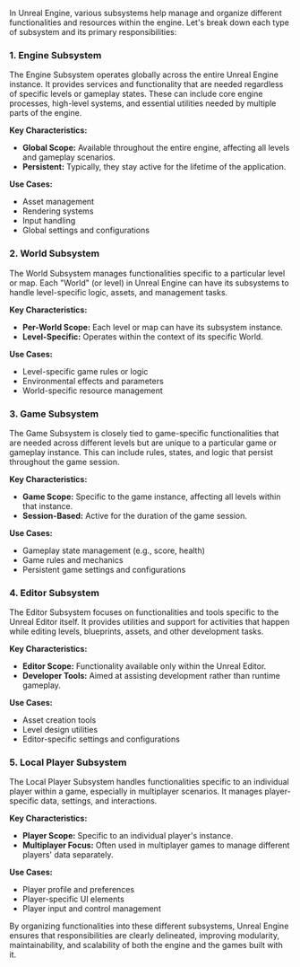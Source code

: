 In Unreal Engine, various subsystems help manage and organize different functionalities and resources within the engine. Let's break down each type of subsystem and its primary responsibilities:

### 1. Engine Subsystem

The Engine Subsystem operates globally across the entire Unreal Engine instance. It provides services and functionality that are needed regardless of specific levels or gameplay states. These can include core engine processes, high-level systems, and essential utilities needed by multiple parts of the engine.

**Key Characteristics:**

- **Global Scope:** Available throughout the entire engine, affecting all levels and gameplay scenarios.
- **Persistent:** Typically, they stay active for the lifetime of the application.

**Use Cases:**

- Asset management
- Rendering systems
- Input handling
- Global settings and configurations

### 2. World Subsystem

The World Subsystem manages functionalities specific to a particular level or map. Each "World" (or level) in Unreal Engine can have its subsystems to handle level-specific logic, assets, and management tasks.

**Key Characteristics:**

- **Per-World Scope:** Each level or map can have its subsystem instance.
- **Level-Specific:** Operates within the context of its specific World.

**Use Cases:**

- Level-specific game rules or logic
- Environmental effects and parameters
- World-specific resource management

### 3. Game Subsystem

The Game Subsystem is closely tied to game-specific functionalities that are needed across different levels but are unique to a particular game or gameplay instance. This can include rules, states, and logic that persist throughout the game session.

**Key Characteristics:**

- **Game Scope:** Specific to the game instance, affecting all levels within that instance.
- **Session-Based:** Active for the duration of the game session.

**Use Cases:**

- Gameplay state management (e.g., score, health)
- Game rules and mechanics
- Persistent game settings and configurations

### 4. Editor Subsystem

The Editor Subsystem focuses on functionalities and tools specific to the Unreal Editor itself. It provides utilities and support for activities that happen while editing levels, blueprints, assets, and other development tasks.

**Key Characteristics:**

- **Editor Scope:** Functionality available only within the Unreal Editor.
- **Developer Tools:** Aimed at assisting development rather than runtime gameplay.

**Use Cases:**

- Asset creation tools
- Level design utilities
- Editor-specific settings and configurations

### 5. Local Player Subsystem

The Local Player Subsystem handles functionalities specific to an individual player within a game, especially in multiplayer scenarios. It manages player-specific data, settings, and interactions.

**Key Characteristics:**

- **Player Scope:** Specific to an individual player's instance.
- **Multiplayer Focus:** Often used in multiplayer games to manage different players' data separately.

**Use Cases:**

- Player profile and preferences
- Player-specific UI elements
- Player input and control management

By organizing functionalities into these different subsystems, Unreal Engine ensures that responsibilities are clearly delineated, improving modularity, maintainability, and scalability of both the engine and the games built with it.